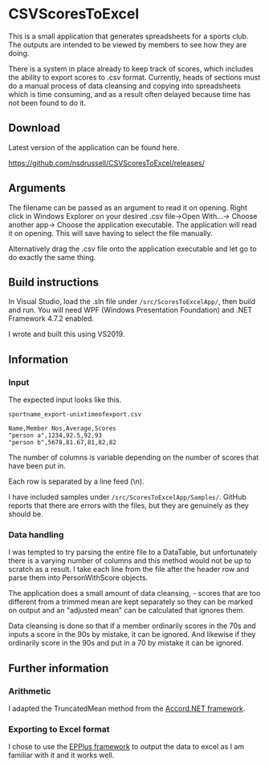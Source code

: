 # CSVScoresToExcel
This is a small application that generates spreadsheets for a sports club. The outputs are intended to be viewed by members to see how they are doing. 

There is a system in place already to keep track of scores, which includes the ability to export scores to .csv format. Currently, heads of sections must do a manual process of data cleansing and copying into spreadsheets which is time consuming, and as a result often delayed because time has not been found to do it.

## Download
Latest version of the application can be found here.

https://github.com/nsdrussell/CSVScoresToExcel/releases/

## Arguments
The filename can be passed as an argument to read it on opening. Right click in Windows Explorer on your desired .csv file->Open With...-> Choose another app-> Choose the application executable. The application will read it on opening. This will save having to select the file manually.

Alternatively drag the .csv file onto the application executable and let go to do exactly the same thing.

## Build instructions
In Visual Studio, load the .sln file under `/src/ScoresToExcelApp/`, then build and run. You will need WPF (Windows Presentation Foundation) and .NET Framework 4.7.2 enabled. 

I wrote and built this using VS2019.

## Information
### Input
The expected input looks like this.

`sportname_export-unixtimeofexport.csv`
```
Name,Member Nos,Average,Scores
"person a",1234,92.5,92,93
"person b",5678,81.67,81,82,82
```
The number of columns is variable depending on the number of scores that have been put in.

Each row is separated by a line feed (\n).

I have included samples under `/src/ScoresToExcelApp/Samples/`. GitHub reports that there are errors with the files, but they are genuinely as they should be.
### Data handling
I was tempted to try parsing the entire file to a DataTable, but unfortunately there is a varying number of columns and this method would not be up to scratch as a result. I take each line from the file after the header row and parse them into PersonWithScore objects.

The application does a small amount of data cleansing, - scores that are too different from a trimmed mean are kept separately so they can be marked on output and an "adjusted mean" can be calculated that ignores them.

Data cleansing is done so that if a member ordinarily scores in the 70s and inputs a score in the 90s by mistake, it can be ignored. And likewise if they ordinarily score in the 90s and put in a 70 by mistake it can be ignored.

## Further information
### Arithmetic
I adapted the TruncatedMean method from the [Accord.NET framework](https://github.com/accord-net/framework).
### Exporting to Excel format
I chose to use the [EPPlus framework](https://github.com/JanKallman/EPPlus) to output the data to excel as I am familiar with it and it works well.
